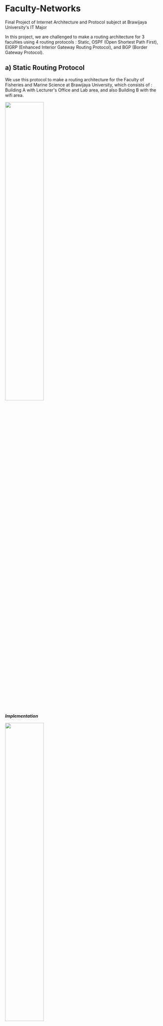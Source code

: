 # Faculty-Networks
Final Project of Internet Architecture and Protocol subject at Brawijaya University's IT Major

In this project, we are challenged to make a routing architecture for 3 faculties using 4 routing protocols : Static, OSPF (Open Shortest Path First), EIGRP (Enhanced Interior Gateway Routing Protocol), and BGP (Border Gateway Protocol).

**a) Static Routing Protocol**
----------------------------------------------------
We use this protocol to make a routing architecture for the Faculty of Fisheries and Marine Science at Brawijaya University, which consists of : Building A with Lecturer's Office and Lab area, and also Building B with the wifi area.

<img src="https://github.com/damahindra/Faculty-Networks/assets/105963394/c7faa1e5-8255-42bb-9178-9a3cc1db871f" width=50%/>

<br><br>
**_Implementation_**

<img src="https://github.com/damahindra/Faculty-Networks/assets/105963394/ce91f91b-8d9b-4aaf-ae2c-fcee4e0b2b62" width=50%/>

**b) EIGRP Routing Protocol**
----------------------------------------------------
We use this protocol to make a routing architecture for the Faculty of Administrative Science at Brawijaya University, which consists of : Building A with Lecturer's Office and Lab area, and also Building B with the wifi area.

<img src="https://github.com/damahindra/Faculty-Networks/assets/105963394/762953df-27bb-4c25-8943-25b927820def" width=50%/>

<br><br>
**_Implementation_**

<img src="https://github.com/damahindra/Faculty-Networks/assets/105963394/85fae0af-976b-4130-88cd-e0fde22dd981" width=50%/>

**c) OSPF Routing Protocol**
----------------------------------------------------
We use this protocol to make a routing architecture for the Faculty of Computer Science at Brawijaya University, which consists of : Building A with Lecturer's Office and Lab area, and also Building B with the wifi area.

<img src="https://github.com/damahindra/Faculty-Networks/assets/105963394/b5b34539-4af9-4ee9-b587-40d69f5cb345" width=50%/>

<br><br>
**_Implementation_**

<img src="https://github.com/damahindra/Faculty-Networks/assets/105963394/bfcf210a-31c8-488e-8578-70e884e3c0fc" width=50%/>

**d) BGP Routing Protocol**
----------------------------------------------------
We use this protocol to connect the routers of each respective faculties. With this protocol, these faculties can communicate with each other despite the different protocols that are used.

<br><br>
**_Implementation_**

<img src="https://github.com/damahindra/Faculty-Networks/assets/105963394/560ef19d-8e87-4c22-ac41-68173804a855" width=50%/>



<img src="" width=50%/>









